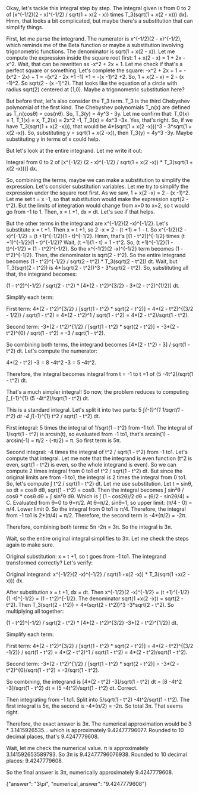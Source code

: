 <think>
Okay, let's tackle this integral step by step. The integral given is from 0 to 2 of [x^(-1/2)(2 - x)^(-1/2) / sqrt(1 + x(2 - x)) times T_3(sqrt(1 + x(2 - x))) dx]. Hmm, that looks a bit complicated, but maybe there's a substitution that can simplify things.

First, let me parse the integrand. The numerator is x^(-1/2)(2 - x)^(-1/2), which reminds me of the Beta function or maybe a substitution involving trigonometric functions. The denominator is sqrt(1 + x(2 - x)). Let me compute the expression inside the square root first: 1 + x(2 - x) = 1 + 2x - x^2. Wait, that can be rewritten as -x^2 + 2x + 1. Let me check if that's a perfect square or something. Let's complete the square: -x^2 + 2x + 1 = -(x^2 - 2x) + 1 = -(x^2 - 2x +1 -1) +1 = -(x -1)^2 +2. So, 1 + x(2 - x) = 2 - (x -1)^2. So sqrt(2 - (x -1)^2). That looks like the equation of a circle with radius sqrt(2) centered at (1,0). Maybe a trigonometric substitution here?

But before that, let's also consider the T_3 term. T_3 is the third Chebyshev polynomial of the first kind. The Chebyshev polynomials T_n(x) are defined as T_n(cosθ) = cos(nθ). So, T_3(y) = 4y^3 - 3y. Let me confirm that: T_0(x) = 1, T_1(x) = x, T_2(x) = 2x^2 -1, T_3(x) = 4x^3 -3x. Yes, that's right. So, if we have T_3(sqrt(1 + x(2 -x))), that would be 4*(sqrt(1 + x(2 -x)))^3 - 3*sqrt(1 + x(2 -x)). So, substituting y = sqrt(1 + x(2 -x)), then T_3(y) = 4y^3 -3y. Maybe substituting y in terms of x could help.

But let's look at the entire integrand. Let me write it out:

Integral from 0 to 2 of [x^{-1/2} (2 - x)^{-1/2} / sqrt(1 + x(2 -x)) * T_3(sqrt(1 + x(2 -x)))] dx.

So, combining the terms, maybe we can make a substitution to simplify the expression. Let's consider substitution variables. Let me try to simplify the expression under the square root first. As we saw, 1 + x(2 -x) = 2 - (x -1)^2. Let me set t = x -1, so that substitution would make the expression sqrt(2 - t^2). But the limits of integration would change from x=0 to x=2, so t would go from -1 to 1. Then, x = t +1, dx = dt. Let's see if that helps.

But the other terms in the integrand are x^{-1/2}(2 -x)^{-1/2}. Let's substitute x = t +1. Then x = t +1, so 2 -x = 2 - (t +1) = 1 - t. So x^{-1/2}(2 -x)^{-1/2} = (t +1)^{-1/2}(1 - t)^{-1/2}. Hmm, that's [(1 - t^2)]^{-1/2} times (t +1)^{-1/2}(1 - t)^{-1/2}? Wait, (t +1)(1 - t) = 1 - t^2. So, (t +1)^{-1/2}(1 - t)^{-1/2} = (1 - t^2)^{-1/2}. So the x^{-1/2}(2 -x)^{-1/2} term becomes (1 - t^2)^{-1/2}. Then, the denominator is sqrt(2 - t^2). So the entire integrand becomes (1 - t^2)^{-1/2} / sqrt(2 - t^2) * T_3(sqrt(2 - t^2)) dt. Wait, but T_3(sqrt(2 - t^2)) is 4*(sqrt(2 - t^2))^3 - 3*sqrt(2 - t^2). So, substituting all that, the integrand becomes:

(1 - t^2)^{-1/2} / sqrt(2 - t^2) * [4*(2 - t^2)^{3/2} - 3*(2 - t^2)^{1/2}] dt.

Simplify each term:

First term: 4*(2 - t^2)^{3/2} / [sqrt(1 - t^2) * sqrt(2 - t^2)] = 4*(2 - t^2)^{(3/2 - 1/2)} / sqrt(1 - t^2) = 4*(2 - t^2)^1 / sqrt(1 - t^2) = 4*(2 - t^2)/sqrt(1 - t^2).

Second term: -3*(2 - t^2)^{1/2} / [sqrt(1 - t^2) * sqrt(2 - t^2)] = -3*(2 - t^2)^{0} / sqrt(1 - t^2) = -3 / sqrt(1 - t^2).

So combining both terms, the integrand becomes [4*(2 - t^2) - 3] / sqrt(1 - t^2) dt. Let's compute the numerator:

4*(2 - t^2) -3 = 8 -4t^2 -3 = 5 -4t^2.

Therefore, the integral becomes integral from t = -1 to t =1 of (5 -4t^2)/sqrt(1 - t^2) dt.

That's a much simpler integral! So now, the problem reduces to computing ∫_{-1}^{1} (5 -4t^2)/sqrt(1 - t^2) dt.

This is a standard integral. Let's split it into two parts: 5 ∫_{-1}^{1 1/sqrt(1 - t^2) dt -4 ∫_{-1}^{1} t^2 / sqrt(1 - t^2) dt.

First integral: 5 times the integral of 1/sqrt(1 - t^2) from -1 to1. The integral of 1/sqrt(1 - t^2) is arcsin(t), so evaluated from -1 to1, that's arcsin(1) - arcsin(-1) = π/2 - (-π/2) = π. So first term is 5π.

Second integral: -4 times the integral of t^2 / sqrt(1 - t^2) from -1 to1. Let's compute that integral. Let me note that the integrand is even function (t^2 is even, sqrt(1 - t^2) is even, so the whole integrand is even). So we can compute 2 times integral from 0 to1 of t^2 / sqrt(1 - t^2) dt. But since the original limits are from -1 to1, the integral is 2 times the integral from 0 to1. So, let's compute ∫ t^2 / sqrt(1 - t^2) dt. Let me use substitution. Let t = sinθ, so dt = cosθ dθ, sqrt(1 - t^2) = cosθ. Then the integral becomes ∫ sin²θ / cosθ * cosθ dθ = ∫ sin²θ dθ. Which is ∫ (1 - cos2θ)/2 dθ = (θ/2 - sin2θ/4) + C. Evaluated from θ=0 to θ=π/2. At θ=π/2, sinθ=1, so upper limit: (π/4 - 0) = π/4. Lower limit 0. So the integral from 0 to1 is π/4. Therefore, the integral from -1 to1 is 2*(π/4) = π/2. Therefore, the second term is -4*(π/2) = -2π.

Therefore, combining both terms: 5π -2π = 3π. So the integral is 3π.

Wait, so the entire original integral simplifies to 3π. Let me check the steps again to make sure.

Original substitution: x = t +1, so t goes from -1 to1. The integrand transformed correctly? Let's verify:

Original integrand: x^{-1/2}(2 -x)^{-1/2} / sqrt(1 +x(2 -x)) * T_3(sqrt(1 +x(2 -x))) dx.

After substitution x = t +1, dx = dt. Then x^{-1/2}(2 -x)^{-1/2} = (t +1)^{-1/2}(1 -t)^{-1/2} = (1 - t^2)^{-1/2}. The denominator sqrt(1 +x(2 -x)) = sqrt(2 - t^2). Then T_3(sqrt(2 - t^2)) = 4*(sqrt(2 - t^2))^3 -3*sqrt(2 - t^2). So multiplying all together:

(1 - t^2)^{-1/2} / sqrt(2 - t^2) * [4*(2 - t^2)^{3/2} -3*(2 - t^2)^{1/2}] dt.

Simplify each term:

First term: 4*(2 - t^2)^{3/2} / [sqrt(1 - t^2) * sqrt(2 - t^2)] = 4*(2 - t^2)^{(3/2 -1/2)} / sqrt(1 - t^2) = 4*(2 - t^2)^1 / sqrt(1 - t^2) = 4*(2 - t^2)/sqrt(1 - t^2).

Second term: -3*(2 - t^2)^{1/2} / [sqrt(1 - t^2) * sqrt(2 - t^2)] = -3*(2 - t^2)^{0}/sqrt(1 - t^2) = -3/sqrt(1 - t^2).

So combining, the integrand is [4*(2 - t^2) -3]/sqrt(1 - t^2) dt = [8 -4t^2 -3]/sqrt(1 - t^2) dt = (5 -4t^2)/sqrt(1 - t^2) dt. Correct.

Then integrating from -1 to1. Split into 5/sqrt(1 - t^2) -4t^2/sqrt(1 - t^2). The first integral is 5π, the second is -4*(π/2) = -2π. So total 3π. That seems right.

Therefore, the exact answer is 3π. The numerical approximation would be 3 * 3.1415926535... which is approximately 9.42477796077. Rounded to 10 decimal places, that's 9.4247779608.

Wait, let me check the numerical value. π is approximately 3.141592653589793. So 3π is 9.42477796076938. Rounded to 10 decimal places: 9.4247779608.

So the final answer is 3π, numerically approximately 9.4247779608.
</think>

{"answer": "3\\pi", "numerical_answer": "9.4247779608"}